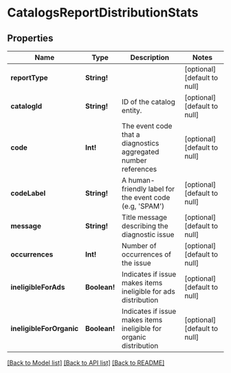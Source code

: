 # CatalogsReportDistributionStats

## Properties
Name | Type | Description | Notes
------------ | ------------- | ------------- | -------------
**reportType** | **String!** |  | [optional] [default to null]
**catalogId** | **String!** | ID of the catalog entity. | [optional] [default to null]
**code** | **Int!** | The event code that a diagnostics aggregated number references | [optional] [default to null]
**codeLabel** | **String!** | A human-friendly label for the event code (e.g, &#39;SPAM&#39;) | [optional] [default to null]
**message** | **String!** | Title message describing the diagnostic issue | [optional] [default to null]
**occurrences** | **Int!** | Number of occurrences of the issue | [optional] [default to null]
**ineligibleForAds** | **Boolean!** | Indicates if issue makes items ineligible for ads distribution | [optional] [default to null]
**ineligibleForOrganic** | **Boolean!** | Indicates if issue makes items ineligible for organic distribution | [optional] [default to null]

[[Back to Model list]](../README.md#documentation-for-models) [[Back to API list]](../README.md#documentation-for-api-endpoints) [[Back to README]](../README.md)



